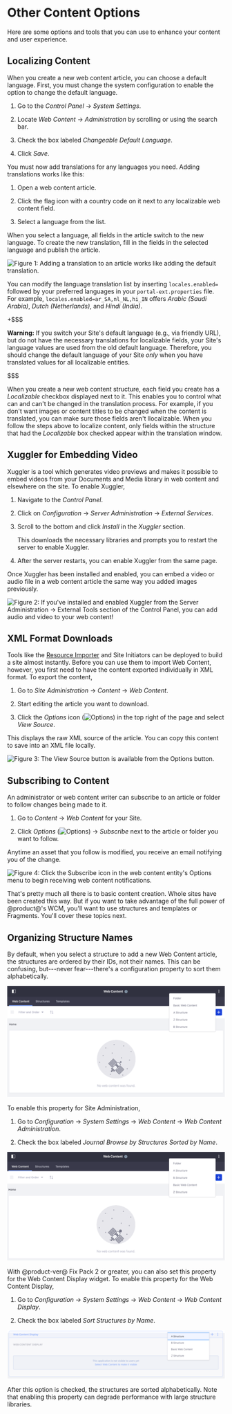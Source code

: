 # Other Content Options [](id=other-content-options)

Here are some options and tools that you can use to enhance your content and
user experience.

## Localizing Content [](id=localizing-content)

When you create a new web content article, you can choose a default language.
First, you must change the system configuration to enable the option to change
the default language.

1.  Go to the *Control Panel* &rarr; *System Settings*. 

2.  Locate *Web Content* &rarr; *Administration* by scrolling or using the 
    search bar.

3.  Check the box labeled *Changeable Default Language*.

4.  Click *Save*.

You must now add translations for any languages you need. Adding translations
works like this:

1.  Open a web content article.

2.  Click the flag icon with a country code on it next to any localizable web 
    content field.

3.  Select a language from the list.

When you select a language, all fields in the article switch to the new
language. To create the new translation, fill in the fields in the selected
language and publish the article. 

![Figure 1: Adding a translation to an article works like adding the default translation.](../../../../images/web-content-translation.png)

You can modify the language translation list by inserting `locales.enabled=`
followed by your preferred languages in your `portal-ext.properties` file. For
example, `locales.enabled=ar_SA,nl_NL,hi_IN` offers *Arabic (Saudi Arabia)*,
*Dutch (Netherlands)*, and *Hindi (India)*.

+$$$

**Warning:** If you switch your Site's default language (e.g., via friendly
URL), but do not have the necessary translations for localizable fields, your
Site's language values are used from the old default language. Therefore, you
should change the default language of your Site *only* when you have translated
values for all localizable entities. 

$$$

When you create a new web content structure, each field you create has a
*Localizable* checkbox displayed next to it. This enables you to control what
can and can't be changed in the translation process. For example, if you don't
want images or content titles to be changed when the content is translated, you
can make sure those fields aren't llocalizable. When you follow the steps above
to localize content, only fields within the structure that had the *Localizable*
box checked appear within the translation window.

## Xuggler for Embedding Video [](id=xuggler-for-embedding-video)

Xuggler is a tool which generates video previews and makes it possible to embed
videos from your Documents and Media library in web content and elsewhere on the
site. To enable Xuggler,

1.  Navigate to the *Control Panel*.

2.  Click on *Configuration* &rarr; *Server Administration* &rarr; *External Services*.

3.  Scroll to the bottom and click *Install* in the *Xuggler* section.

    This downloads the necessary libraries and prompts you to restart the server
    to enable Xuggler.

4.  After the server restarts, you can enable Xuggler from the same page.

Once Xuggler has been installed and enabled, you can embed a video or audio 
file in a web content article the same way you added images previously. 

![Figure 2: If you've installed and enabled Xuggler from the *Server Administration* &rarr; *External Tools* section of the Control Panel, you can add audio and video to your web content!](../../../../images/web-content-audio-video.png)

## XML Format Downloads [](id=xml-format-downloads)

Tools like the 
[Resource Importer](/develop/tutorials/-/knowledge_base/7-1/importing-resources-with-a-theme)
and Site Initiators can be deployed to build a site almost instantly. Before you
can use them to import Web Content, however, you first need to have the content
exported individually in XML format. To export the content,

1.  Go to *Site Administration* &rarr; *Content* &rarr; *Web Content*.

2.  Start editing the article you want to download.

3.  Click the *Options* icon (![Options](../../../../images/icon-options.png)) in 
    the top right of the page and select *View Source*.

This displays the raw XML source of the article. You can copy this content to 
save into an XML file locally.

![Figure 3: The *View Source* button is available from the *Options* button.](../../../../images/web-content-download.png)

## Subscribing to Content [](id=subscribing-to-content)

An administrator or web content writer can subscribe to an article or folder to
follow changes being made to it. 

1.  Go to *Content* &rarr; *Web Content* for your Site.

2.  Click *Options* 
    (![Options](../../../../images/icon-app-options.png)) &rarr; *Subscribe* next 
    to the article or folder you want to follow.

Anytime an asset that you follow is modified, you receive an email notifying you
of the change.

![Figure 4: Click the Subscribe icon in the web content entity's *Options* menu to begin receiving web content notifications.](../../../../images/web-content-subscribe.png)

That's pretty much all there is to basic content creation. Whole sites have
been created this way. But if you want to take advantage of the full power of
@product@'s WCM, you'll want to use structures and templates or Fragments.
You'll cover these topics next.

## Organizing Structure Names [](id=organizing-structure-names)

By default, when you select a structure to add a new Web Content article, the
structures are ordered by their IDs, not their names. This can be confusing,
but---never fear---there's a configuration property to sort them alphabetically.

![Figure 5: The default ordering for Web Content Structures can yield confusing results.](../../../../images/web-content-default-order.png)

To enable this property for Site Administration,

1.  Go to *Configuration* &rarr; *System Settings* &rarr; *Web Content* &rarr; 
    *Web Content Administration*.

2.  Check the box labeled *Journal Browse by Structures Sorted by Name*.

![Figure 6: Web Content Administration will now display structures in alphabetical order.](../../../../images/web-content-admin-alphabetical.png)

With @product-ver@ Fix Pack 2 or greater, you can also set this property for the
Web Content Display widget. To enable this property for the Web Content Display,

1.  Go to *Configuration* &rarr; *System Settings* &rarr; *Web Content* &rarr; 
    *Web Content Display*.

2.  Check the box labeled *Sort Structures by Name*.

![Figure 7: The Web Content Display widget will now display structures in alphabetical order.](../../../../images/web-content-display-alphabetical.png)

After this option is checked, the structures are sorted alphabetically. Note 
that enabling this property can degrade performance with large structure 
libraries.
